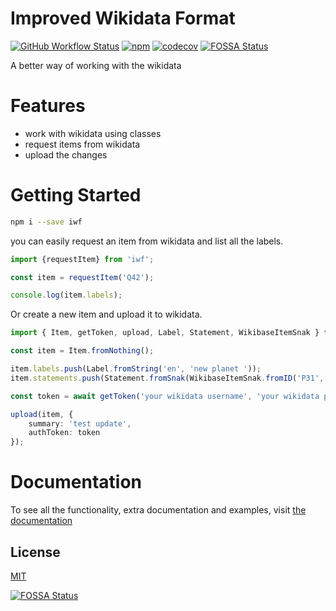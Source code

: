 Improved Wikidata Format
========================
[![GitHub Workflow Status](https://img.shields.io/github/workflow/status/wvanderp/iwf/test)](https://github.com/wvanderp/iwf/actions/workflows/test.yml)
[![npm](https://img.shields.io/npm/dm/iwf)](https://www.npmjs.com/package/iwf)
[![codecov](https://codecov.io/gh/wvanderp/iwf/branch/main/graph/badge.svg?token=6CPZPAOAUP)](https://codecov.io/gh/wvanderp/iwf)
[![FOSSA Status](https://app.fossa.com/api/projects/git%2Bgithub.com%2Fwvanderp%2Fiwf.svg?type=shield)](https://app.fossa.com/projects/git%2Bgithub.com%2Fwvanderp%2Fiwf?ref=badge_shield)

A better way of working with the wikidata

# Features
- work with wikidata using classes
- request items from wikidata
- upload the changes

# Getting Started

```bash
npm i --save iwf
```

you can easily request an item from wikidata and list all the labels.
```typescript
import {requestItem} from 'iwf';

const item = requestItem('Q42');

console.log(item.labels);
```

Or create a new item and upload it to wikidata.
```typescript
import { Item, getToken, upload, Label, Statement, WikibaseItemSnak } from 'iwf';

const item = Item.fromNothing();

item.labels.push(Label.fromString('en', 'new planet '));
item.statements.push(Statement.fromSnak(WikibaseItemSnak.fromID('P31', 'Q634')));

const token = await getToken('your wikidata username', 'your wikidata password');

upload(item, {
    summary: 'test update',
    authToken: token
});
```

# Documentation
To see all the functionality, extra documentation and examples, visit [the documentation](https://wvanderp.github.io/iwf/)

## License

[MIT](LICENSE)

[![FOSSA Status](https://app.fossa.com/api/projects/git%2Bgithub.com%2Fwvanderp%2Fiwf.svg?type=large)](https://app.fossa.com/projects/git%2Bgithub.com%2Fwvanderp%2Fiwf?ref=badge_large)